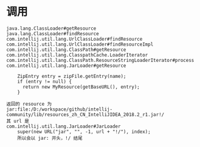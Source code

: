 # 调用
    java.lang.ClassLoader#getResource
    java.lang.ClassLoader#findResource
    com.intellij.util.lang.UrlClassLoader#findResource
    com.intellij.util.lang.UrlClassLoader#findResourceImpl
    com.intellij.util.lang.ClassPath#getResource
    com.intellij.util.lang.ClasspathCache.LoaderIterator
    com.intellij.util.lang.ClassPath.ResourceStringLoaderIterator#process
    com.intellij.util.lang.JarLoader#getResource
        
        ZipEntry entry = zipFile.getEntry(name);
        if (entry != null) {
          return new MyResource(getBaseURL(), entry);
        }
    
    返回的 resource 为
    jar:file:/D:/workspace/github/intellij-community/lib/resources_zh_CN_IntelliJIDEA_2018.2_r1.jar!/
    其 url 是
    com.intellij.util.lang.JarLoader#JarLoader
        super(new URL("jar", "", -1, url + "!/"), index);
        所以会以 jar: 开头，!/ 结尾